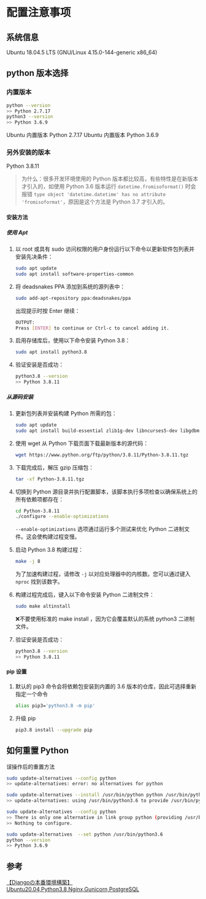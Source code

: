 # 配置注意事项

## 系统信息

Ubuntu 18.04.5 LTS (GNU/Linux 4.15.0-144-generic x86_64)

## python 版本选择

### 内置版本

```sh
python --version
>> Python 2.7.17
python3 --version
>> Python 3.6.9
```

Ubuntu 内置版本 Python 2.7.17
Ubuntu 内置版本 Python 3.6.9

### 另外安装的版本

Python 3.8.11
> 为什么：很多开发环境使用的 Python 版本都比较高，有些特性是在新版本才引入的，如使用 Python 3.6 版本运行 `datetime.fromisoformat()` 时会报错 `type object 'datetime.datetime' has no attribute 'fromisoformat'`，原因是这个方法是 Python 3.7 才引入的。

#### 安装方法

##### 使用 Apt

01. 以 root 或具有 sudo 访问权限的用户身份运行以下命令以更新软件包列表并安装先决条件：

    ```sh
    sudo apt update
    sudo apt install software-properties-common
    ```

02. 将 deadsnakes PPA 添加到系统的源列表中：

    ```sh
    sudo add-apt-repository ppa:deadsnakes/ppa
    ```

    出现提示时按 Enter 继续：

    ```sh
    OUTPUT:
    Press [ENTER] to continue or Ctrl-c to cancel adding it.
    ```

03. 启用存储库后，使用以下命令安装 Python 3.8：

    ```sh
    sudo apt install python3.8
    ```

04. 验证安装是否成功：

    ```sh
    python3.8 --version
    >> Python 3.8.11
    ```

##### 从源码安装

01. 更新包列表并安装构建 Python 所需的包：

    ```sh
    sudo apt update
    sudo apt install build-essential zlib1g-dev libncurses5-dev libgdbm-dev libnss3-dev libssl-dev libreadline-dev libffi-dev libsqlite3-dev wget libbz2-dev
    ```

02. 使用 wget 从 Python 下载页面下载最新版本的源代码：

    ```sh
    wget https://www.python.org/ftp/python/3.8.11/Python-3.8.11.tgz
    ```

03. 下载完成后，解压 gzip 压缩包：

    ```sh
    tar -xf Python-3.8.11.tgz
    ```

04. 切换到 Python 源目录并执行配置脚本，该脚本执行多项检查以确保系统上的所有依赖项都存在：

    ```sh
    cd Python-3.8.11
    ./configure --enable-optimizations
    ```

    `--enable-optimizations` 选项通过运行多个测试来优化 Python 二进制文件。这会使构建过程变慢。

05. 启动 Python 3.8 构建过程：

    ```sh
    make -j 8
    ```

    为了加速构建过程，请修改 `-j` 以对应处理器中的内核数。您可以通过键入 `nproc` 找到该数字。

06. 构建过程完成后，键入以下命令安装 Python 二进制文件：

    ```sh
    sudo make altinstall
    ```

    ❌不要使用标准的 make install ，因为它会覆盖默认的系统 python3 二进制文件。

07. 验证安装是否成功：

    ```sh
    python3.8 --version
    >> Python 3.8.11
    ```

#### pip 设置

01. 默认的 pip3 命令会将依赖包安装到内置的 3.6 版本的仓库，因此可选择重新指定一个命令

    ```sh
    alias pip3='python3.8 -m pip'
    ```

02. 升级 pip

    ```sh
    pip3.8 install --upgrade pip
    ```

## 如何重置 Python

误操作后的重置方法

```sh
sudo update-alternatives --config python
>> update-alternatives: error: no alternatives for python

sudo update-alternatives --install /usr/bin/python python /usr/bin/python3.6 2
>> update-alternatives: using /usr/bin/python3.6 to provide /usr/bin/python (python) in auto mode

sudo update-alternatives --config python
>> There is only one alternative in link group python (providing /usr/bin/python): /usr/bin/python3.6
>> Nothing to configure.

sudo update-alternatives  --set python /usr/bin/python3.6
python --version
>> Python 3.6.9
```

## 参考

[【Djangoの本番環境構築】Ubuntu20.04,Python3.8,Nginx,Gunicorn,PostgreSQL](https://tomato-develop.com/django-ubuntu-python-nginx-gunicorn-postgresql/)
